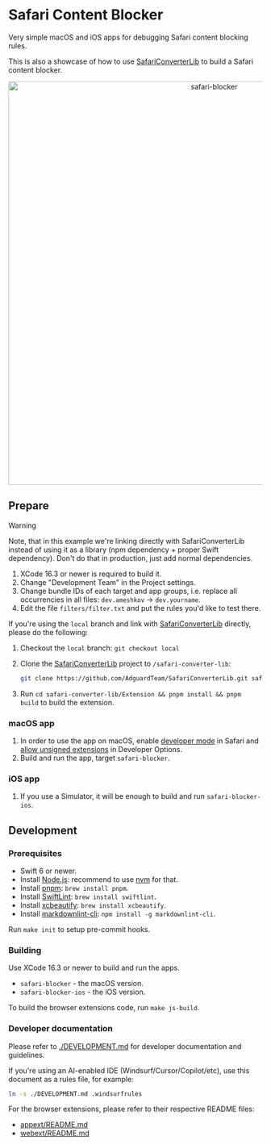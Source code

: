# Safari Content Blocker

Very simple macOS and iOS apps for debugging Safari content blocking rules.

This is also a showcase of how to use [SafariConverterLib][converter] to build
a Safari content blocker.

[converter]: https://github.com/AdguardTeam/SafariConverterLib

<p align="center">
  <img src="https://cdn.adtidy.org/website/github.com/safari-blocker/safari-blocker.png?mw=1200" width="800" alt="safari-blocker"/>
</p>

## Prepare

> [!WARNING]
> Note, that in this example we're linking directly with SafariConverterLib
> instead of using it as a library (npm dependency + proper Swift dependency).
> Don't do that in production, just add normal dependencies.

1. XCode 16.3 or newer is required to build it.
2. Change "Development Team" in the Project settings.
3. Change bundle IDs of each target and app groups, i.e. replace all
   occurrencies in all files: `dev.ameshkov` -> `dev.yourname`.
4. Edit the file `filters/filter.txt` and put the rules you'd like to test
   there.

If you're using the `local` branch and link with [SafariConverterLib][converter]
directly, please do the following:

1. Checkout the `local` branch: `git checkout local`
2. Clone the [SafariConverterLib][converter] project to `/safari-converter-lib`:

   ```sh
   git clone https://github.com/AdguardTeam/SafariConverterLib.git safari-converter-lib
   ```

3. Run `cd safari-converter-lib/Extension && pnpm install && pnpm build` to
   build the extension.

### macOS app

1. In order to use the app on macOS, enable [developer mode][safaridevelop] in
   Safari and [allow unsigned extensions][unsigned] in Developer Options.
2. Build and run the app, target `safari-blocker`.

[safaridevelop]: https://developer.apple.com/documentation/safari-developer-tools/enabling-developer-features
[unsigned]: https://developer.apple.com/documentation/safariservices/running-your-safari-web-extension#3744467

### iOS app

1. If you use a Simulator, it will be enough to build and run `safari-blocker-ios`.

## Development

### Prerequisites

- Swift 6 or newer.
- Install [Node.js][nodejs]: recommend to use [nvm][nvm] for that.
- Install [pnpm][pnpm]: `brew install pnpm`.
- Install [SwiftLint][swiftlint]: `brew install swiftlint`.
- Install [xcbeautify][xcbeautify]: `brew install xcbeautify`.
- Install [markdownlint-cli][markdownlint]: `npm install -g markdownlint-cli`.

[nodejs]: https://nodejs.org/
[nvm]: https://github.com/nvm-sh/nvm
[pnpm]: https://pnpm.io/
[swiftlint]: https://github.com/realm/SwiftLint
[xcbeautify]: https://github.com/cpisciotta/xcbeautify
[markdownlint]: https://www.npmjs.com/package/markdownlint-cli

Run `make init` to setup pre-commit hooks.

### Building

Use XCode 16.3 or newer to build and run the apps.

- `safari-blocker` - the macOS version.
- `safari-blocker-ios` - the iOS version.

To build the browser extensions code, run `make js-build`.

### Developer documentation

Please refer to [./DEVELOPMENT.md][devdoc] for developer documentation and
guidelines.

If you're using an AI-enabled IDE (Windsurf/Cursor/Copilot/etc), use this
document as a rules file, for example:

```sh
ln -s ./DEVELOPMENT.md .windsurfrules
```

For the browser extensions, please refer to their respective README files:

- [appext/README.md](./appext/README.md)
- [webext/README.md](./webext/README.md)

[devdoc]: ./DEVELOPMENT.md
